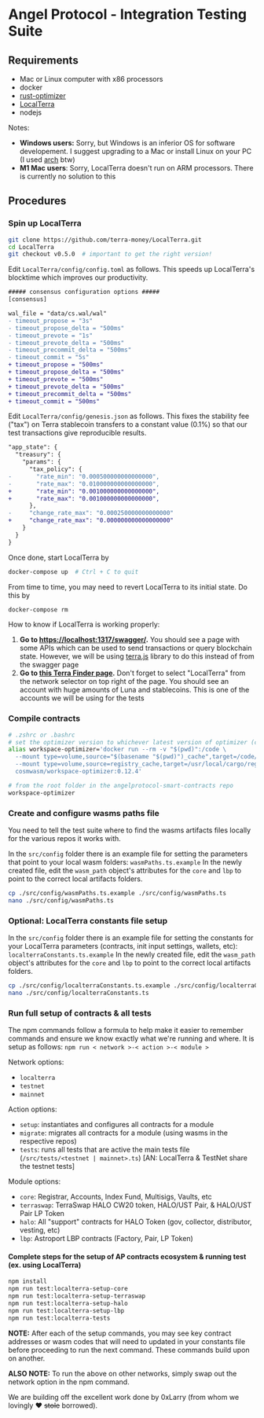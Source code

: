 # Angel Protocol - Integration Testing Suite

## Requirements

- Mac or Linux computer with x86 processors
- docker
- [rust-optimizer](https://github.com/CosmWasm/rust-optimizer)
- [LocalTerra](https://github.com/terra-money/LocalTerra)
- nodejs

Notes:

- **Windows users:** Sorry, but Windows is an inferior OS for software developement. I suggest upgrading to a Mac or install Linux on your PC (I used [arch](https://wiki.archlinux.org/title/installation_guide) btw)
- **M1 Mac users**: Sorry, LocalTerra doesn't run on ARM processors. There is currently no solution to this

## Procedures

### Spin up LocalTerra

```bash
git clone https://github.com/terra-money/LocalTerra.git
cd LocalTerra
git checkout v0.5.0  # important to get the right version!
```

Edit `LocalTerra/config/config.toml` as follows. This speeds up LocalTerra's blocktime which improves our productivity.

```diff
##### consensus configuration options #####
[consensus]

wal_file = "data/cs.wal/wal"
- timeout_propose = "3s"
- timeout_propose_delta = "500ms"
- timeout_prevote = "1s"
- timeout_prevote_delta = "500ms"
- timeout_precommit_delta = "500ms"
- timeout_commit = "5s"
+ timeout_propose = "500ms"
+ timeout_propose_delta = "500ms"
+ timeout_prevote = "500ms"
+ timeout_prevote_delta = "500ms"
+ timeout_precommit_delta = "500ms"
+ timeout_commit = "500ms"
```

Edit `LocalTerra/config/genesis.json` as follows. This fixes the stability fee ("tax") on Terra stablecoin transfers to a constant value (0.1%) so that our test transactions give reproducible results.

```diff
"app_state": {
  "treasury": {
    "params": {
      "tax_policy": {
-       "rate_min": "0.000500000000000000",
-       "rate_max": "0.010000000000000000",
+       "rate_min": "0.001000000000000000",
+       "rate_max": "0.001000000000000000",
      },
-     "change_rate_max": "0.000250000000000000"
+     "change_rate_max": "0.000000000000000000"
    }
  }
}
```

Once done, start LocalTerra by

```bash
docker-compose up  # Ctrl + C to quit
```

From time to time, you may need to revert LocalTerra to its initial state. Do this by

```bash
docker-compose rm
```

How to know if LocalTerra is working properly:

1. **Go to [https://localhost:1317/swagger/](http://localhost:1317/swagger/).** You should see a page with some APIs which can be used to send transactions or query blockchain state. However, we will be using [terra.js]() library to do this instead of from the swagger page
2. **Go to [this Terra Finder page](https://finder.terra.money/localterra/address/terra1x46rqay4d3cssq8gxxvqz8xt6nwlz4td20k38v).** Don't forget to select "LocalTerra" from the network selector on top right of the page. You should see an account with huge amounts of Luna and stablecoins. This is one of the accounts we will be using for the tests

### Compile contracts

```bash
# .zshrc or .bashrc
# set the optimizer version to whichever latest version of optimizer (currently it is 0.11.5):
alias workspace-optimizer='docker run --rm -v "$(pwd)":/code \
  --mount type=volume,source="$(basename "$(pwd)")_cache",target=/code/target \
  --mount type=volume,source=registry_cache,target=/usr/local/cargo/registry \
  cosmwasm/workspace-optimizer:0.12.4'
```

```bash
# from the root folder in the angelprotocol-smart-contracts repo
workspace-optimizer
```

### Create and configure wasms paths file

You need to tell the test suite where to find the wasms artifacts files locally for the various repos it works with.

In the `src/config` folder there is an example file for setting the parameters that point to your local wasm folders: `wasmPaths.ts.example`
In the newly created file, edit the `wasm_path` object's attributes for the `core` and `lbp` to point to the correct local artifacts folders.

```bash
cp ./src/config/wasmPaths.ts.example ./src/config/wasmPaths.ts
nano ./src/config/wasmPaths.ts
```

### Optional: LocalTerra constants file setup

In the `src/config` folder there is an example file for setting the constants for your LocalTerra parameters (contracts, init input settings, wallets, etc): `localterraConstants.ts.example`
In the newly created file, edit the `wasm_path` object's attributes for the `core` and `lbp` to point to the correct local artifacts folders.

```bash
cp ./src/config/localterraConstants.ts.example ./src/config/localterraConstants.ts
nano ./src/config/localterraConstants.ts
```

### Run full setup of contracts & all tests

The npm commands follow a formula to help make it easier to remember commands and ensure we know exactly what we're running and where. It is setup as follows:
`npm run < network >-< action >-< module >`

Network options:

- `localterra`
- `testnet`
- `mainnet`

Action options:

- `setup`: instantiates and configures all contracts for a module
- `migrate`: migrates all contracts for a module (using wasms in the respective repos)
- `tests`: runs all tests that are active the main tests file (`/src/tests/<testnet | mainnet>.ts`) [AN: LocalTerra & TestNet share the testnet tests]

Module options:

- `core`: Registrar, Accounts, Index Fund, Multisigs, Vaults, etc
- `terraswap`: TerraSwap HALO CW20 token, HALO/UST Pair, & HALO/UST Pair LP Token
- `halo`: All "support" contracts for HALO Token (gov, collector, distributor, vesting, etc)
- `lbp`: Astroport LBP contracts (Factory, Pair, LP Token)

#### Complete steps for the setup of AP contracts ecosystem & running test (ex. using LocalTerra)

```bash
npm install
npm run test:localterra-setup-core
npm run test:localterra-setup-terraswap
npm run test:localterra-setup-halo
npm run test:localterra-setup-lbp
npm run test:localterra-tests
```

**NOTE:** After each of the setup commands, you may see key contract addresses or wasm codes that will need to updated in your constants file before proceeding to run the next command. These commands build upon on another.

**ALSO NOTE:** To run the above on other networks, simply swap out the network option in the npm command.

We are building off the excellent work done by 0xLarry (from whom we lovingly :heart: ~~stole~~ borrowed).
